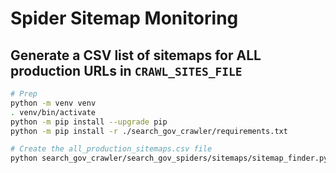 # Spider Sitemap Monitoring

## Generate a CSV list of sitemaps for **ALL** production URLs in `CRAWL_SITES_FILE`
```bash
# Prep
python -m venv venv
. venv/bin/activate
python -m pip install --upgrade pip
python -m pip install -r ./search_gov_crawler/requirements.txt

# Create the all_production_sitemaps.csv file
python search_gov_crawler/search_gov_spiders/sitemaps/sitemap_finder.py
```

